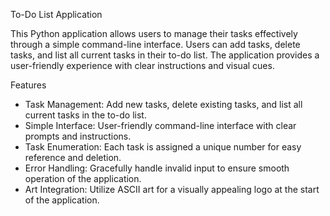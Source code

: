 To-Do List Application

This Python application allows users to manage their tasks effectively through a simple command-line interface. 
Users can add tasks, delete tasks, and list all current tasks in their to-do list. 
The application provides a user-friendly experience with clear instructions and visual cues.

Features
* Task Management: Add new tasks, delete existing tasks, and list all current tasks in the to-do list.
* Simple Interface: User-friendly command-line interface with clear prompts and instructions.
* Task Enumeration: Each task is assigned a unique number for easy reference and deletion.
* Error Handling: Gracefully handle invalid input to ensure smooth operation of the application.
* Art Integration: Utilize ASCII art for a visually appealing logo at the start of the application.
